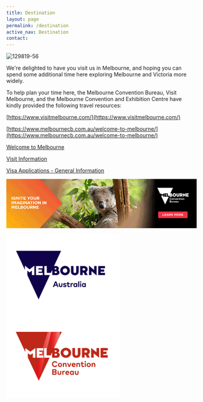 ```yaml
---
title: Destination
layout: page
permalink: /destination
active_nav: Destination
contact: 
---
```

![129819-56](https://user-images.githubusercontent.com/63034693/223619178-a7789634-6a6b-406b-af9f-0d1296d2d0ce.jpg)



We're delighted to have you visit us in Melbourne, and hoping you can spend some additional time here exploring Melbourne and Victoria more widely.

To help plan your time here, the Melbourne Convention Bureau, Visit Melbourne, and the Melbourne Convention and Exhibition Centre have kindly provided the following travel resources:  

[https://www.visitmelbourne.com/](https://www.visitmelbourne.com/)

[https://www.melbournecb.com.au/welcome-to-melbourne/](https://www.melbournecb.com.au/welcome-to-melbourne/)

[Welcome to Melbourne](https://app.situ360.com/76fe61/2472/12753/public)

[Visit Information](https://mcec.com.au/visit/visit-information#getting-here)

[Visa Applications - General Information](/year/2023/assets/visa-info.pdf)

[<img src="assets/supporters/Banner_Billboard_970X250.gif" title="Visit-Melbourne">](https://bit.ly/39aNV57)

[<img align="left" src="assets/supporters/Melbourne-Australia-logo-528w_border.png" width="300px" title="https://www.visitmelbourne.com/">](https://www.visitmelbourne.com/)
[<img align="left" src="assets/supporters/MCB_Logo_Colour_border.png" width="300px" title="https://www.melbournecb.com.au/">](https://www.melbournecb.com.au/)
